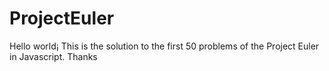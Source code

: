 # ProjectEuler

Hello world¡ This is the solution to the first 50 problems of the Project Euler in Javascript. Thanks
